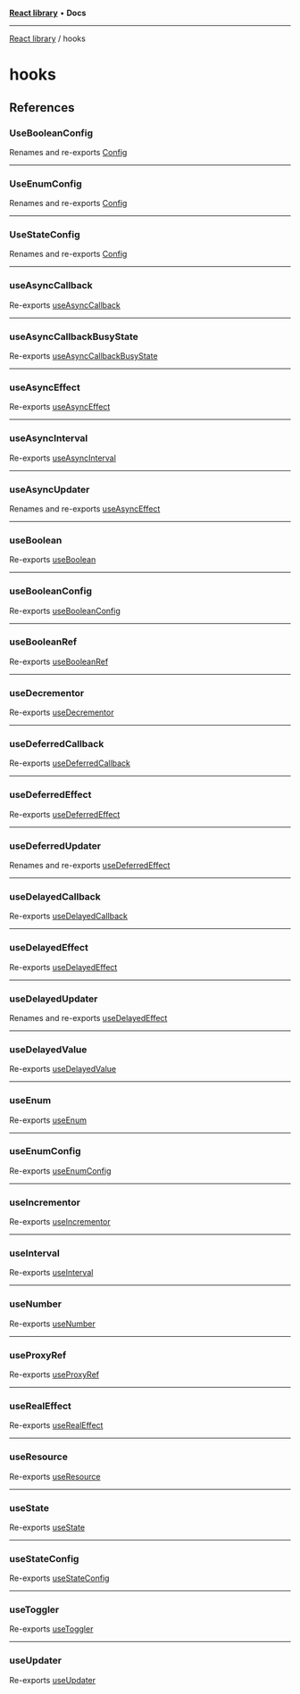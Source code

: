 [**React library**](../index.md) • **Docs**

***

[React library](../modules.md) / hooks

# hooks

## References

### UseBooleanConfig

Renames and re-exports [Config](state-hooks/useBooleanConfig/interfaces/Config.md)

***

### UseEnumConfig

Renames and re-exports [Config](state-hooks/useEnumConfig/interfaces/Config.md)

***

### UseStateConfig

Renames and re-exports [Config](state-hooks/useStateConfig/interfaces/Config.md)

***

### useAsyncCallback

Re-exports [useAsyncCallback](callback-hooks/useAsyncCallback/functions/useAsyncCallback.md)

***

### useAsyncCallbackBusyState

Re-exports [useAsyncCallbackBusyState](callback-hooks/useAsyncCallbackBusyState/functions/useAsyncCallbackBusyState.md)

***

### useAsyncEffect

Re-exports [useAsyncEffect](effect-hooks/useAsyncEffect/functions/useAsyncEffect.md)

***

### useAsyncInterval

Re-exports [useAsyncInterval](interval-hooks/useAsyncInterval/functions/useAsyncInterval.md)

***

### useAsyncUpdater

Renames and re-exports [useAsyncEffect](effect-hooks/useAsyncEffect/functions/useAsyncEffect.md)

***

### useBoolean

Re-exports [useBoolean](state-hooks/useBoolean/functions/useBoolean.md)

***

### useBooleanConfig

Re-exports [useBooleanConfig](state-hooks/useBooleanConfig/functions/useBooleanConfig.md)

***

### useBooleanRef

Re-exports [useBooleanRef](ref-hooks/useBooleanRef/functions/useBooleanRef.md)

***

### useDecrementor

Re-exports [useDecrementor](state-hooks/useDecrementor/functions/useDecrementor.md)

***

### useDeferredCallback

Re-exports [useDeferredCallback](callback-hooks/useDeferredCallback/functions/useDeferredCallback.md)

***

### useDeferredEffect

Re-exports [useDeferredEffect](effect-hooks/useDeferredEffect/functions/useDeferredEffect.md)

***

### useDeferredUpdater

Renames and re-exports [useDeferredEffect](effect-hooks/useDeferredEffect/functions/useDeferredEffect.md)

***

### useDelayedCallback

Re-exports [useDelayedCallback](callback-hooks/useDelayedCallback/functions/useDelayedCallback.md)

***

### useDelayedEffect

Re-exports [useDelayedEffect](effect-hooks/useDelayedEffect/functions/useDelayedEffect.md)

***

### useDelayedUpdater

Renames and re-exports [useDelayedEffect](effect-hooks/useDelayedEffect/functions/useDelayedEffect.md)

***

### useDelayedValue

Re-exports [useDelayedValue](useDelayedValue/functions/useDelayedValue.md)

***

### useEnum

Re-exports [useEnum](state-hooks/useEnum/functions/useEnum.md)

***

### useEnumConfig

Re-exports [useEnumConfig](state-hooks/useEnumConfig/functions/useEnumConfig.md)

***

### useIncrementor

Re-exports [useIncrementor](state-hooks/useIncrementor/functions/useIncrementor.md)

***

### useInterval

Re-exports [useInterval](interval-hooks/useInterval/functions/useInterval.md)

***

### useNumber

Re-exports [useNumber](state-hooks/useNumber/functions/useNumber.md)

***

### useProxyRef

Re-exports [useProxyRef](ref-hooks/useProxyRef/functions/useProxyRef.md)

***

### useRealEffect

Re-exports [useRealEffect](common-hooks/useRealEffect/functions/useRealEffect.md)

***

### useResource

Re-exports [useResource](common-hooks/useResource/functions/useResource.md)

***

### useState

Re-exports [useState](state-hooks/useState/functions/useState.md)

***

### useStateConfig

Re-exports [useStateConfig](state-hooks/useStateConfig/functions/useStateConfig.md)

***

### useToggler

Re-exports [useToggler](state-hooks/useToggler/functions/useToggler.md)

***

### useUpdater

Re-exports [useUpdater](common-hooks/useUpdater/functions/useUpdater.md)
